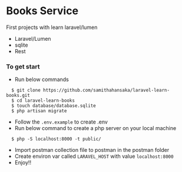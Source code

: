 # Books Service

First projects with learn laravel/lumen

- Laravel/Lumen
- sqlite
- Rest

### To get start

- Run below commands

```
  $ git clone https://github.com/samithahansaka/laravel-learn-books.git
  $ cd laravel-learn-books
  $ touch database/database.sqlite
  $ php artisan migrate
```
- Follow the `.env.example` to create .env
- Run below command to create a php server on your local machine

```
  $ php -S localhost:8000 -t public/      
```

- Import postman collection file to postman in the postman folder
- Create environ var called `LARAVEL_HOST` with value `localhost:8000`
- Enjoy!!
